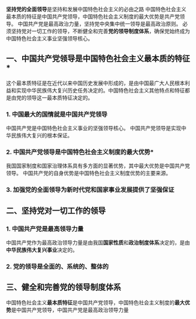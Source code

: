 **坚持党的全面领导**是坚持和发展中国特色社会主义的必由之路
中国特色社会主义最本质的特征是中国共产党领导，中国特色社会主义制度的最大优势是共产党领导。
中国共产党是最高政治力量，坚持党中央集中统一领导是最高政治原则。
必须坚持党对一切工作的领导，不断健全和完善**党的领导制度体系**，确保党始终成为中国特色社会主义事业坚强领导核心。
## 一、中国共产党领导是中国特色社会主义最本质的特征*
这个最本质特征是在近代以来中国历史发展中形成的，是由中国最广大人民根本利益和实现中华民族伟大复兴历史任务决定的。中国特色社会主义其他特点和特征都是由党的领导这一最本质特征决定的。
### 1. 中国最大的国情就是中国共产党领导
中国共产党是中国特色社会主义事业的坚强领导核心。
中国共产党领导是实现中华民族伟大复兴的根本保证。
### 2. 中国共产党领导是中国特色社会主义制度的最大优势*
我国国家制度和国家治理体系具有多方面的显著优势，其中最大优势是中国共产党领导。
中国共产党的自身优势是中国特色社会主义制度优势的主要来源。
### 3. 加强党的全面领导为新时代党和国家事业发展提供了坚强保证

## 二、坚持党对一切工作的领导
### 1. 中国共产党是最高领导力量
中国共产党作为最高政治领导力量是由我国**国家性质**和**政治制度体系**决定的，是由**中华民族伟大复兴事业**决定的。
### 2. 党的领导是全面的、系统的、整体的
## 三、健全和完善党的领导制度体系

中国特色社会主义**最本质特征**是中国共产党领导，中国特色社会主义制度的**最大优势**是中国共产党领导，中国共产党是最高政治领导力量
